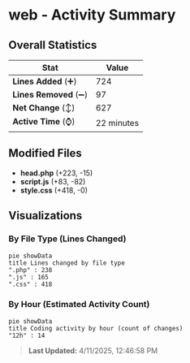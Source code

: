 # web - Activity Summary 

## Overall Statistics

| Stat                   | Value                                                             |
| ---------------------- | ----------------------------------------------------------------- |
| **Lines Added** (➕)   | 724                                          |
| **Lines Removed** (➖) | 97                                        |
| **Net Change** (↕)    | 627                |
| **Active Time** (⌚)   | 22 minutes |


## Modified Files
- **head.php** (+223, -15)
- **script.js** (+83, -82)
- **style.css** (+418, -0)

## Visualizations

### By File Type (Lines Changed)

```mermaid
pie showData
title Lines changed by file type
".php" : 238
".js" : 165
".css" : 418
```

### By Hour (Estimated Activity Count)

```mermaid
pie showData
title Coding activity by hour (count of changes)
"12h" : 14
```


> **Last Updated:** 4/11/2025, 12:46:58 PM